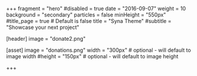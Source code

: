 +++
fragment = "hero"
#disabled = true
date = "2016-09-07"
weight = 10
background = "secondary"
particles = false
minHeight = "550px"
#title_page = true # Default is false
title = "Syna Theme"
#subtitle = "Showcase your next project"

[header]
  image = "donate2.png"  

[asset]
  image = "donations.png"
  width = "300px" # optional - will default to image width
  #height = "150px" # optional - will default to image height

+++